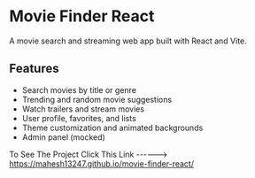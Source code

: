 # Movie Finder React

A movie search and streaming web app built with React and Vite.

## Features

- Search movies by title or genre
- Trending and random movie suggestions
- Watch trailers and stream movies
- User profile, favorites, and lists
- Theme customization and animated backgrounds
- Admin panel (mocked)

To See The Project Click This Link ------> <https://mahesh13247.github.io/movie-finder-react/>
